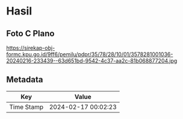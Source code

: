 # Hasil

## Foto C Plano

https://sirekap-obj-formc.kpu.go.id/9ff6/pemilu/pdpr/35/78/28/10/01/3578281001036-20240216-233439--63d651bd-9542-4c37-aa2c-81b068877204.jpg


## Metadata

| Key        | Value               |
| ---------- | ------------------- |
| Time Stamp | 2024-02-17 00:02:23 |



